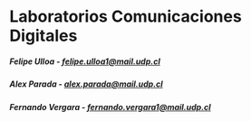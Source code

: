 # Laboratorios Comunicaciones Digitales

##### Felipe Ulloa - felipe.ulloa1@mail.udp.cl 
##### Alex Parada - alex.parada@mail.udp.cl 
##### Fernando Vergara - fernando.vergara1@mail.udp.cl